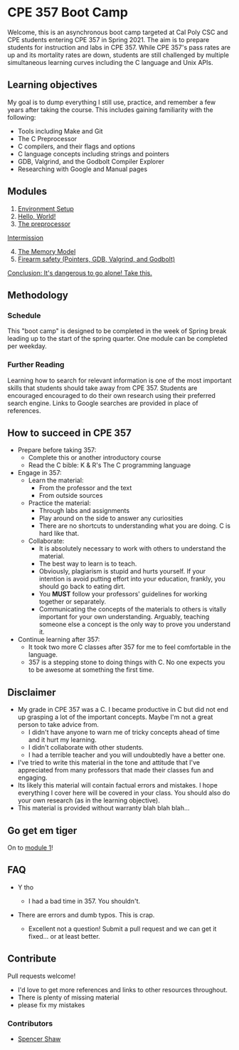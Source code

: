 # CPE 357 Boot Camp

Welcome, this is an asynchronous boot camp targeted at Cal Poly CSC and CPE students entering CPE 357 in Spring 2021. The aim is to prepare students for instruction and labs in CPE 357. While CPE 357's pass rates are up and its mortality rates are down, students are still challenged by multiple simultaneous learning curves including the C language and Unix APIs.

## Learning objectives

My goal is to dump everything I still use, practice, and remember a few years after taking the course. This includes gaining familiarity with the following:

- Tools including Make and Git
- The C Preprocessor
- C compilers, and their flags and options
- C language concepts including strings and pointers
- GDB, Valgrind, and the Godbolt Compiler Explorer
- Researching with Google and Manual pages

## Modules

1. [Environment Setup](./mod1/README.md)
2. [Hello, World!](./mod2/README.md)
3. [The preprocessor](./mod3/README.md)

[Intermission](./intermission/README.md)

4. [The Memory Model](./mod4/README.md)
5. [Firearm safety (Pointers, GDB, Valgrind, and Godbolt)](./mod5/README.md)

[Conclusion: It's dangerous to go alone! Take this.](./conclusion/README.md)

## Methodology

### Schedule

This "boot camp" is designed to be completed in the week of Spring break leading up to the start of the spring quarter. One module can be completed per weekday.

### Further Reading

Learning how to search for relevant information is one of the most important skills that students should take away from CPE 357. Students are encouraged encouraged to do their own research using their preferred search engine. Links to Google searches are provided in place of references.

## How to succeed in CPE 357

- Prepare before taking 357:
  - Complete this or another introductory course
  - Read the C bible: K & R's The C programming language
- Engage in 357:
  - Learn the material:
    - From the professor and the text
    - From outside sources
  - Practice the material:
    - Through labs and assignments
    - Play around on the side to answer any curiosities
    - There are no shortcuts to understanding what you are doing. C is hard like that.
  - Collaborate:
    - It is absolutely necessary to work with others to understand the material.
    - The best way to learn is to teach.
    - Obviously, plagiarism is stupid and hurts yourself. If your intention is avoid putting effort into your education, frankly, you should go back to eating dirt.
    - You __MUST__ follow your professors' guidelines for working together or separately.
    - Communicating the concepts of the materials to others is vitally important for your own understanding. Arguably, teaching someone else a concept is the only way to prove you understand it.
- Continue learning after 357:
  - It took two more C classes after 357 for me to feel comfortable in the language.
  - 357 is a stepping stone to doing things with C. No one expects you to be awesome at something the first time.

## Disclaimer

- My grade in CPE 357 was a C. I became productive in C but did not end up grasping a lot of the important concepts. Maybe I'm not a great person to take advice from.
  - I didn't have anyone to warn me of tricky concepts ahead of time and it hurt my learning.
  - I didn't collaborate with other students.
  - I had a terrible teacher and you will undoubtedly have a better one.
- I've tried to write this material in the tone and attitude that I've appreciated from many professors that made their classes fun and engaging.
- Its likely this material will contain factual errors and mistakes. I hope everything I cover here will be covered in your class. You should also do your own research (as in the learning objective).
- This material is provided without warranty blah blah blah...

## Go get em tiger

On to [module 1](./mod1/README.md)!

## FAQ

- Y tho
  - I had a bad time in 357. You shouldn't.

- There are errors and dumb typos. This is crap.
  - Excellent not a question! Submit a pull request and we can get it fixed... or at least better.

## Contribute

Pull requests welcome!

- I'd love to get more references and links to other resources throughout.
- There is plenty of missing material
- please fix my mistakes

### Contributors

- [Spencer Shaw](https://github.com/sfshaw-calpoly)
